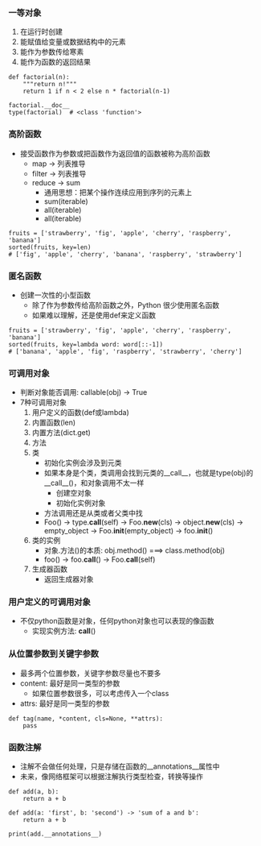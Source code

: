 ### 一等对象
1. 在运行时创建
2. 能赋值给变量或数据结构中的元素
3. 能作为参数传给寒素
4. 能作为函数的返回结果
```
def factorial(n):
    """return n!"""
    return 1 if n < 2 else n * factorial(n-1)

factorial.__doc__
type(factorial)  # <class 'function'>
```

### 高阶函数
* 接受函数作为参数或把函数作为返回值的函数被称为高阶函数
    * map -> 列表推导
    * filter -> 列表推导
    * reduce -> sum
        * 通用思想：把某个操作连续应用到序列的元素上
        * sum(iterable)
        * all(iterable)
        * all(iterable)
```
fruits = ['strawberry', 'fig', 'apple', 'cherry', 'raspberry', 'banana']
sorted(fruits, key=len)
# ['fig', 'apple', 'cherry', 'banana', 'raspberry', 'strawberry']
```

### 匿名函数
* 创建一次性的小型函数
    * 除了作为参数传给高阶函数之外，Python 很少使用匿名函数
    * 如果难以理解，还是使用def来定义函数
```
fruits = ['strawberry', 'fig', 'apple', 'cherry', 'raspberry', 'banana']
sorted(fruits, key=lambda word: word[::-1])
# ['banana', 'apple', 'fig', 'raspberry', 'strawberry', 'cherry']
```

### 可调用对象
* 判断对象能否调用: callable(obj) -> True
* 7种可调用对象
    1. 用户定义的函数(def或lambda)
    2. 内置函数(len)
    3. 内置方法(dict.get)
    4. 方法
    5. 类
        * 初始化实例会涉及到元类
        * 如果本身是个类，类调用会找到元类的__call__，也就是type(obj)的__call__()，和对象调用不太一样
            * 创建空对象
            * 初始化实例对象
        * 方法调用还是从类或者父类中找
        * Foo() -> type.__call__(self) -> Foo.__new__(cls) -> object.__new__(cls)
                                                                        -> empty_object
                                                                        -> Foo.__init__(empty_object)
                                                                        -> foo.__init__()
    6. 类的实例
        * 对象.方法()的本质: obj.method() ===> class.method(obj)
        * foo() -> foo.__call__() -> Foo.__call__(self)
    7. 生成器函数
        * 返回生成器对象

### 用户定义的可调用对象
* 不仅python函数是对象，任何python对象也可以表现的像函数
    * 实现实例方法: __call__()

### 从位置参数到关键字参数
* 最多两个位置参数，关键字参数尽量也不要多
* content: 最好是同一类型的参数
    * 如果位置参数很多，可以考虑传入一个class
* attrs: 最好是同一类型的参数
```
def tag(name, *content, cls=None, **attrs):
    pass
```


### 函数注解
* 注解不会做任何处理，只是存储在函数的__annotations__属性中
* 未来，像网络框架可以根据注解执行类型检查，转换等操作
```
def add(a, b):
    return a + b

def add(a: 'first', b: 'second') -> 'sum of a and b':
    return a + b

print(add.__annotations__)
```
